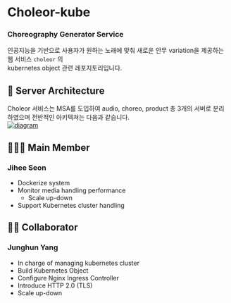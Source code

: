 # Choleor-kube
### Choreography Generator Service
인공지능을 기반으로 사용자가 원하는 노래에 맞춰 새로운 안무 variation을 제공하는 웹 서비스 `choleor` 의<br>
kubernetes object 관련 레포지토리입니다.<br>

## 📌 Server Architecture
Choleor 서비스는 MSA를 도입하여 audio, choreo, product 총 3개의 서버로 분리하였으며 전반적인 아키텍쳐는 다음과 같습니다.<br>
<a href="https://ibb.co/zHWgCJh"><img src="https://i.ibb.co/JFWT8QR/diagram.png" alt="diagram" border="0"></a>

## 🧑‍🤝‍🧑 Main Member
### Jihee Seon
- Dockerize system
- Monitor media handling performance
  - Scale up-down
- Support Kubernetes cluster handling

## 👨‍⚕️ Collaborator
### Junghun Yang
- In charge of managing kubernetes cluster
- Build Kubernetes Object
- Configure Nginx Ingress Controller
- Introduce HTTP 2.0 (TLS)
- Scale up-down
